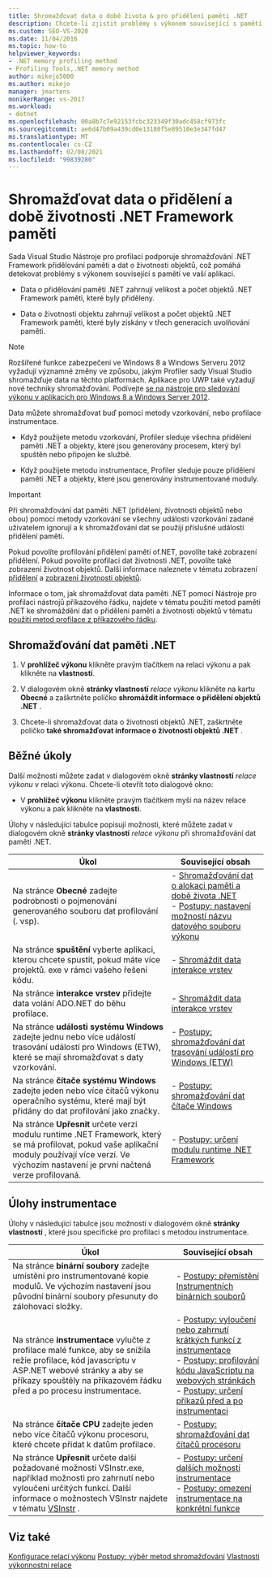 ```yaml
---
title: Shromažďovat data o době života & pro přidělení paměti .NET
description: Chcete-li zjistit problémy s výkonem související s pamětí v aplikaci .NET, použijte Nástroje pro profilaci ke shromáždění dat o přidělování paměti a životnosti objektů.
ms.custom: SEO-VS-2020
ms.date: 11/04/2016
ms.topic: how-to
helpviewer_keywords:
- .NET memory profiling method
- Profiling Tools,.NET memory method
author: mikejo5000
ms.author: mikejo
manager: jmartens
monikerRange: vs-2017
ms.workload:
- dotnet
ms.openlocfilehash: 00a8b7c7e92153fcbc323349f30adc458cf973fc
ms.sourcegitcommit: ae6d47b09a439cd0e13180f5e89510e3e347fd47
ms.translationtype: MT
ms.contentlocale: cs-CZ
ms.lasthandoff: 02/08/2021
ms.locfileid: "99839280"
---
```

# <a name="collect-net-framework-memory-allocation-and-lifetime-data"></a>Shromažďovat data o přidělení a době životnosti .NET Framework paměti

Sada Visual Studio Nástroje pro profilaci podporuje shromažďování .NET Framework přidělování paměti a dat o životnosti objektů, což pomáhá detekovat problémy s výkonem související s pamětí ve vaší aplikaci.

- Data o přidělování paměti .NET zahrnují velikost a počet objektů .NET Framework paměti, které byly přiděleny.

- Data o životnosti objektu zahrnují velikost a počet objektů .NET Framework paměti, které byly získány v třech generacích uvolňování paměti.

> [!NOTE]
> Rozšířené funkce zabezpečení ve Windows 8 a Windows Serveru 2012 vyžadují významné změny ve způsobu, jakým Profiler sady Visual Studio shromažďuje data na těchto platformách. Aplikace pro UWP také vyžadují nové techniky shromažďování. Podívejte [se na nástroje pro sledování výkonu v aplikacích pro Windows 8 a Windows Server 2012](../profiling/performance-tools-on-windows-8-and-windows-server-2012-applications.md).

Data můžete shromažďovat buď pomocí metody vzorkování, nebo profilace instrumentace.

- Když použijete metodu vzorkování, Profiler sleduje všechna přidělení paměti .NET a objekty, které jsou generovány procesem, který byl spuštěn nebo připojen ke službě.

- Když použijete metodu instrumentace, Profiler sleduje pouze přidělení paměti .NET a objekty, které jsou generovány instrumentované moduly.

> [!IMPORTANT]
> Při shromažďování dat paměti .NET (přidělení, životnosti objektů nebo obou) pomocí metody vzorkování se všechny události vzorkování zadané uživatelem ignorují a k shromažďování dat se použijí příslušné události přidělení paměti.

Pokud povolíte profilování přidělení paměti of.NET, povolíte také zobrazení přidělení. Pokud povolíte profilaci dat životnosti .NET, povolíte také zobrazení životnost objektů. Další informace naleznete v tématu zobrazení [přidělení](../profiling/dotnet-memory-allocations-view.md) a [zobrazení životnosti objektů](../profiling/object-lifetime-view.md).

Informace o tom, jak shromažďovat data paměti .NET pomocí Nástroje pro profilaci nástrojů příkazového řádku, najdete v tématu použití metod paměti .NET ke shromáždění dat o přidělení paměti a životnosti objektů v tématu [použití metod profilace z příkazového řádku](../profiling/using-profiling-methods-to-collect-performance-data-from-the-command-line.md).

## <a name="to-collect-net-memory-data"></a>Shromažďování dat paměti .NET

1. V **prohlížeč výkonu** klikněte pravým tlačítkem na relaci výkonu a pak klikněte na **vlastnosti**.

2. V dialogovém okně **stránky vlastností** *relace výkonu* klikněte na kartu **Obecné** a zaškrtněte políčko **shromáždit informace o přidělení objektů .NET** .

3. Chcete-li shromažďovat data o životnosti objektů .NET, zaškrtněte políčko **také shromažďovat informace o životnosti objektů .NET** .

## <a name="common-tasks"></a>Běžné úkoly

Další možnosti můžete zadat v dialogovém okně **stránky vlastností** _relace výkonu_ v relaci výkonu. Chcete-li otevřít toto dialogové okno:

- V **prohlížeč výkonu** klikněte pravým tlačítkem myši na název relace výkonu a pak klikněte na **vlastnosti**.

Úlohy v následující tabulce popisují možnosti, které můžete zadat v dialogovém okně **stránky vlastností** _relace výkonu_ při shromažďování dat paměti .NET.

|Úkol|Související obsah|
|----------|---------------------|
|Na stránce **Obecné** zadejte podrobnosti o pojmenování generovaného souboru dat profilování (. vsp).|- [Shromažďování dat o alokaci paměti a době života .NET](../profiling/collecting-dotnet-memory-allocation-and-lifetime-data.md)<br />- [Postupy: nastavení možností názvu datového souboru výkonu](../profiling/how-to-set-performance-data-file-name-options.md)|
|Na stránce **spuštění** vyberte aplikaci, kterou chcete spustit, pokud máte více projektů. exe v rámci vašeho řešení kódu.|- [Shromáždit data interakce vrstev](../profiling/collecting-tier-interaction-data.md)|
|Na stránce **interakce vrstev** přidejte data volání ADO.NET do běhu profilace.|- [Shromáždit data interakce vrstev](../profiling/collecting-tier-interaction-data.md)|
|Na stránce **události systému Windows** zadejte jednu nebo více událostí trasování událostí pro Windows (ETW), které se mají shromažďovat s daty vzorkování.|- [Postupy: shromažďování dat trasování událostí pro Windows (ETW)](../profiling/how-to-collect-event-tracing-for-windows-etw-data.md)|
|Na stránce **čítače systému Windows** zadejte jeden nebo více čítačů výkonu operačního systému, které mají být přidány do dat profilování jako značky.|- [Postupy: shromažďování dat čítače Windows](../profiling/how-to-collect-windows-counter-data.md)|
|Na stránce **Upřesnit** určete verzi modulu runtime .NET Framework, který se má profilovat, pokud vaše aplikační moduly používají více verzí. Ve výchozím nastavení je první načtená verze profilovaná.|- [Postupy: určení modulu runtime .NET Framework](../profiling/how-to-specify-the-dotnet-framework-runtime.md)|

## <a name="instrumentation-tasks"></a>Úlohy instrumentace

Úlohy v následující tabulce jsou možnosti v dialogovém okně **stránky vlastností** , které jsou specifické pro profilaci s metodou instrumentace.

|Úkol|Související obsah|
|----------|---------------------|
|Na stránce **binární soubory** zadejte umístění pro instrumentované kopie modulů. Ve výchozím nastavení jsou původní binární soubory přesunuty do zálohovací složky.|- [Postupy: přemístění Instrumentních binárních souborů](../profiling/how-to-relocate-instrumented-binaries.md)|
|Na stránce **instrumentace** vylučte z profilace malé funkce, aby se snížila režie profilace, kód javascriptu v ASP.NET webové stránky a aby se příkazy spouštěly na příkazovém řádku před a po procesu instrumentace.|- [Postupy: vyloučení nebo zahrnutí krátkých funkcí z instrumentace](../profiling/how-to-exclude-or-include-short-functions-from-instrumentation.md)<br />- [Postupy: profilování kódu JavaScriptu na webových stránkách](../profiling/how-to-profile-javascript-code-in-web-pages.md)<br />- [Postupy: určení příkazů před a po instrumentaci](../profiling/how-to-specify-pre-and-post-instrument-commands.md)|
|Na stránce **čítače CPU** zadejte jeden nebo více čítačů výkonu procesoru, které chcete přidat k datům profilace.|- [Postupy: shromažďování dat čítačů procesoru](../profiling/how-to-collect-cpu-counter-data.md)|
|Na stránce **Upřesnit** určete další požadované možnosti VSInstr.exe, například možnosti pro zahrnutí nebo vyloučení určitých funkcí. Další informace o možnostech VSInstr najdete v tématu [VSInstr](../profiling/vsinstr.md) .|- [Postupy: určení dalších možností instrumentace](../profiling/how-to-specify-additional-instrumentation-options.md)<br />- [Postupy: omezení instrumentace na konkrétní funkce](../profiling/how-to-limit-instrumentation-to-specific-functions.md)|

## <a name="see-also"></a>Viz také

[Konfigurace relací výkonu](../profiling/configuring-performance-sessions.md) 
 [Postupy: výběr metod shromažďování](../profiling/how-to-choose-collection-methods.md) 
 [Vlastnosti výkonnostní relace](../profiling/performance-session-properties.md)
